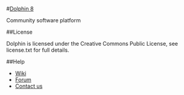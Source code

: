 #[Dolphin 8](http://www.boonex.com)

Community software platform

##License

Dolphin is licensed under the Creative Commons Public License, see license.txt for full details.

##Help

- [Wiki](http://www.boonex.com/trac/dolphin/wiki)
- [Forum](http://www.boonex.com/forums)
- [Contact us](http://www.boonex.com/help/contact)
